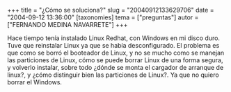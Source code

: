 +++
title = "¿Cómo se soluciona?"
slug = "20040912133629706"
date = "2004-09-12 13:36:00"
[taxonomies]
tema = ["preguntas"]
autor = ["FERNANDO MEDINA NAVARRETE"]
+++

Hace tiempo tenía instalado Linux Redhat, con Windows en mi disco duro.
Tuve que reinstalar Linux ya que se había desconfigurado. El problema es
que como se borró el booteador de Linux, y no se mucho como se manejan
las particiones de Linux, cómo se puede borrar Linux de una forma
segura, y volverlo instalar, sobre todo ¿dónde se monta el cargador de
arranque de linux?, y ¿cómo distinguir bien las particiones de Linux?.
Ya que no quiero borrar el Windows.


